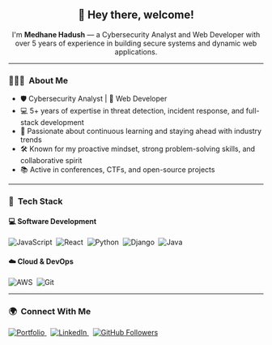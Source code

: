 <h2 align="center">👋 Hey there, welcome!</h2>

<p align="center">
  I'm <strong>Medhane Hadush</strong> — a Cybersecurity Analyst and Web Developer with over 5 years of experience in building secure systems and dynamic web applications.
</p>

---

### 👨🏻‍💻 &nbsp;About Me

- 🛡️ Cybersecurity Analyst | 🔧 Web Developer  
- 💻 5+ years of expertise in threat detection, incident response, and full-stack development  
- 🧠 Passionate about continuous learning and staying ahead with industry trends  
- 🛠️ Known for my proactive mindset, strong problem-solving skills, and collaborative spirit  
- 📚 Active in conferences, CTFs, and open-source projects

---

### 🚀 &nbsp;Tech Stack

#### 💻 Software Development
![JavaScript](https://img.shields.io/badge/-JavaScript-05122A?style=flat&logo=javascript)&nbsp;
![React](https://img.shields.io/badge/-React-05122A?style=flat&logo=react)&nbsp;
![Python](https://img.shields.io/badge/-Python-05122A?style=flat&logo=python)&nbsp;
![Django](https://img.shields.io/badge/-Django-05122A?style=flat&logo=django)&nbsp;
![Java](https://img.shields.io/badge/-Java-05122A?style=flat&logo=java)&nbsp;

#### ☁️ Cloud & DevOps
![AWS](https://img.shields.io/badge/-AWS-05122A?style=flat&logo=amazonaws)&nbsp;
![Git](https://img.shields.io/badge/-Git-05122A?style=flat&logo=git)&nbsp;

---

### 🌍 &nbsp;Connect With Me

<p>
  <a href="https://medahad.github.io/">
    <img src="https://img.shields.io/badge/Portfolio-Visit-blue?style=flat&logo=google-chrome&logoColor=white" alt="Portfolio" />
  </a>
  &nbsp;
  <a href="https://linkedin.com/in/medhane-hadush/">
    <img src="https://img.shields.io/badge/Medhane%20Hadush-blue?style=flat&logo=linkedin&logoColor=white" alt="LinkedIn" />
  </a>
  &nbsp;
  <a href="https://github.com/medahad">
    <img src="https://img.shields.io/github/followers/medahad.svg?style=social&label=Follow" alt="GitHub Followers" />
  </a>
</p>
